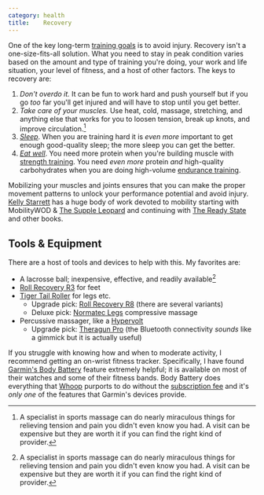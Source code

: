 ```yaml
---
category: health
title:    Recovery
---
```


One of the key long-term [training goals][1] is to avoid injury.
Recovery isn't a one-size-fits-all solution.
What you need to stay in peak condition varies based on the amount and type of training you're doing, your work and life situation, your level of fitness, and a host of other factors.
The keys to recovery are:

1. _Don't overdo it._ It can be fun to work hard and push yourself but if you go _too_ far you'll get injured and will have to stop until you get better.
2. _Take care of your muscles._ Use heat, cold, massage, stretching, and anything else that works for you to loosen tension, break up knots, and improve circulation.[^1]
3. [_Sleep_][2]. When you are training hard it is _even more_ important to get enough good-quality sleep; the more sleep you can get the better.
4. [_Eat well_][3]. You need more protein when you're building muscle with [strength training][4]. You need _even more_ protein _and_ high-quality carbohydrates when you are doing high-volume [endurance training][5].

Mobilizing your muscles and joints ensures that you can make the proper movement patterns to unlock your performance potential and avoid injury.
[Kelly Starrett][6] has a huge body of work devoted to mobility starting with MobilityWOD & [The Supple Leopard][7] and continuing with [The Ready State][8] and other books.

## Tools & Equipment

There are a host of tools and devices to help with this.
My favorites are:

- A lacrosse ball; inexpensive, effective, and readily available[^1]
- [Roll Recovery R3][9] for feet
- [Tiger Tail Roller][10] for legs etc.
    - Upgrade pick: [Roll Recovery R8][11] (there are several variants)
    - Deluxe pick: [Normatec Legs][12] compressive massage
- Percussive massager, like a [Hypervolt][13]
    - Upgrade pick: [Theragun Pro][14] (the Bluetooth connectivity _sounds_ like a gimmick but it is actually useful)

If you struggle with knowing how and when to moderate activity, I recommend getting an on-wrist fitness tracker.
Specifically, I have found [Garmin's Body Battery][15] feature extremely helpful; it is available on most of their watches and some of their fitness bands.
Body Battery does everything that [Whoop][16] purports to do without the [subscription fee][17] and it's _only one_ of the features that Garmin's devices provide.

[^1]: A specialist in sports massage can do nearly miraculous things for relieving tension and pain you didn't even know you had. A visit can be expensive but they are worth it if you can find the right kind of provider.
[^2]: Note, if you take one of these when traveling by air in a carry-on bag there's about a 50% chance your bag will be pulled for further examination. Take it out of the bag before you send it through the scanner to avoid any issues.

[1]:  /codex/training/#set-achievable-goals
[2]:  /codex/sleep/
[3]:  /codex/nutrition/
[4]:  /codex/strength-training/
[5]:  /codex/endurance-training/
[6]:  https://en.wikipedia.org/wiki/Kelly_Starrett
[7]:  https://thereadystate.com/product/becoming-a-supple-leopard-2nd-edition/
[8]:  https://thereadystate.com/
[9]:  https://rollrecovery.com/products/r3
[10]: https://tigertailusa.com/product/the-original/
[11]: https://rollrecovery.com/products/r8-new
[12]: https://hyperice.com/products/normatec-3-legs/
[13]: https://hyperice.com/products/hypervolt-2/
[14]: https://www.therabody.com/us/en-us/pro-us.html
[15]: https://www.garmin.com/en-US/garmin-technology/health-science/body-battery/
[16]: https://www.whoop.com/
[17]: https://www.whoop.com/membership/pricing/
